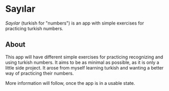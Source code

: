 # Sayılar

*Sayılar* (turkish for "numbers") is an app with simple exercises for practicing turkish numbers.


## About

This app will have different simple exercises for practicing recognizing and using turkish numbers.
It aims to be as minimal as possible, as it is only a little side project.
It arose from myself learning turkish and wanting a better way of practicing their numbers.

More information will follow, once the app is in a usable state.
